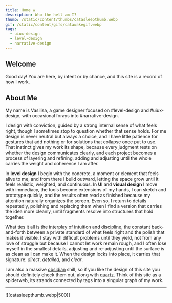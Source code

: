 ```yaml
---
title: Home ✿
description: Who the hell am I?
thumb: /static/content/thumbs/catasleepthumb.webp
gif: /static/content/gifs/catawakegif.webp
tags:
  - uiux-design
  - level-design
  - narrative-design
---
```

## **Welcome**

<span id="greeting">Good day!</span> You are here, by intent or by chance, and this site is a record of how I work.

## **About Me**

My name is Vasilisa, a game designer focused on #level-design and #uiux-design, with occasional forays into #narrative-design.

I design with conviction, guided by a strong internal sense of what feels right, though I sometimes stop to question whether that sense holds. For me design is never neutral but always a choice, and I have little patience for gestures that add nothing or for solutions that collapse once put to use. That instinct gives my work its shape, because every judgment rests on whether the design communicates clearly, and each project becomes a process of layering and refining, adding and adjusting until the whole carries the weight and coherence I am after.

In **level design** I begin with the concrete, a moment or element that feels alive to me, and from there I build outward, letting the space grow until it feels realistic, weighted, and continuous. In **UI** and **visual design** I move with immediacy, the tools become extensions of my hands, I can sketch and prototype quickly, and the results often read as finished because my attention naturally organizes the screen. Even so, I return to details repeatedly, polishing and replacing them when I find a version that carries the idea more cleanly, until fragments resolve into structures that hold together.

What ties it all is the interplay of intuition and discipline, the constant back-and-forth between a private standard of what feels right and the polish that makes it visible. I stay with difficult problems until they yield, not from any love of struggle but because I cannot let work remain rough, and I often lose myself in the smallest details, adjusting and re-adjusting until the surface is as clean as I can make it. When the design locks into place, it carries that signature: *direct*, *detailed*, and *clear*.

I am also a massive [obsidian](https://obsidian.md) shill, so if you like the design of this site you should definitely check them out, along with [quartz](https://quartz.jzhao.xyz). Think of this site as a spiderweb, its strands connected by tags into a singular graph of my work.

---


![[catasleepthumb.webp|500]]
